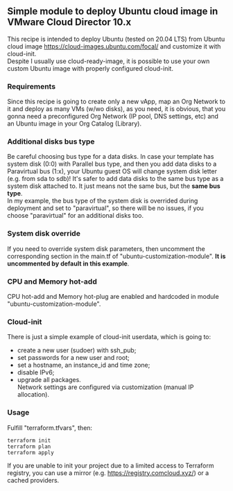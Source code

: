 ## Simple module to deploy Ubuntu cloud image in VMware Cloud Director 10.x
This recipe is intended to deploy Ubuntu (tested on 20.04 LTS) from Ubuntu cloud image https://cloud-images.ubuntu.com/focal/ and customize it with cloud-init.<br />
Despite I usually use cloud-ready-image, it is possible to use your own custom Ubuntu image with properly configured cloud-init. 

### Requirements
Since this recipe is going to create only a new vApp, map an Org Network to it and deploy as many VMs (w/wo disks), as you need, it is obvious, that you gonna need a preconfigured Org Network (IP pool, DNS settings, etc) and an Ubuntu image in your Org Catalog (Library).<br />

### Additional disks bus type
Be careful choosing bus type for a data disks. In case your template has system disk (0:0) with Parallel bus type, and then you add data disks to a Paravirtual bus (1:x), your Ubuntu guest OS will change system disk letter (e.g. from sda to sdb)! It's safer to add data disks to the same bus type as a system disk attached to. It just means not the same bus, but the **same bus type**.<br />
In my example, the bus type of the system disk is overrided during deployment and set to "paravirtual", so there will be no issues, if you choose "paravirtual" for an additional disks too.

### System disk override
If you need to override system disk parameters, then uncomment the corresponding section in the main.tf of "ubuntu-customization-module". **It is uncommented by default in this example**.

### CPU and Memory hot-add
CPU hot-add and Memory hot-plug are enabled and hardcoded in module "ubuntu-customization-module".

### Cloud-init
There is just a simple example of cloud-init userdata, which is going to:
* create a new user (sudoer) with ssh_pub;
* set passwords for a new user and root;
* set a hostname, an instance_id and time zone;
* disable IPv6;
* upgrade all packages.<br />
Network settings are configured via customization (manual IP allocation).


### Usage
Fulfill "terraform.tfvars", then:
```
terraform init
terraform plan
terraform apply
```
If you are unable to init your project due to a limited access to Terraform registry, you can use a mirror (e.g. https://registry.comcloud.xyz/) or a cached providers.